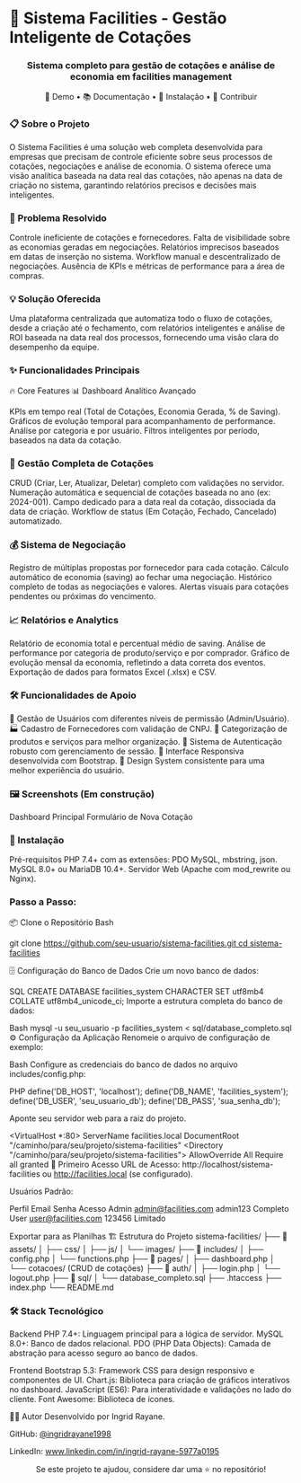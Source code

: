 # 🏢 Sistema Facilities - Gestão Inteligente de Cotações
<div align="center">

### Sistema completo para gestão de cotações e análise de economia em facilities management

🚀 Demo • 📚 Documentação • 🔧 Instalação • 🤝 Contribuir

</div>

### 📋 Sobre o Projeto
O Sistema Facilities é uma solução web completa desenvolvida para empresas que precisam de controle eficiente sobre seus processos de cotações, negociações e análise de economia. O sistema oferece uma visão analítica baseada na data real das cotações, não apenas na data de criação no sistema, garantindo relatórios precisos e decisões mais inteligentes.

### 🎯 Problema Resolvido
Controle ineficiente de cotações e fornecedores.
Falta de visibilidade sobre as economias geradas em negociações.
Relatórios imprecisos baseados em datas de inserção no sistema.
Workflow manual e descentralizado de negociações.
Ausência de KPIs e métricas de performance para a área de compras.

### 💡 Solução Oferecida
Uma plataforma centralizada que automatiza todo o fluxo de cotações, desde a criação até o fechamento, com relatórios inteligentes e análise de ROI baseada na data real dos processos, fornecendo uma visão clara do desempenho da equipe.

### ✨ Funcionalidades Principais
🔥 Core Features
📊 Dashboard Analítico Avançado

KPIs em tempo real (Total de Cotações, Economia Gerada, % de Saving).
Gráficos de evolução temporal para acompanhamento de performance.
Análise por categoria e por usuário.
Filtros inteligentes por período, baseados na data da cotação.

### 📝 Gestão Completa de Cotações
CRUD (Criar, Ler, Atualizar, Deletar) completo com validações no servidor.
Numeração automática e sequencial de cotações baseada no ano (ex: 2024-001).
Campo dedicado para a data real da cotação, dissociada da data de criação.
Workflow de status (Em Cotação, Fechado, Cancelado) automatizado.

### 💰 Sistema de Negociação
Registro de múltiplas propostas por fornecedor para cada cotação.
Cálculo automático de economia (saving) ao fechar uma negociação.
Histórico completo de todas as negociações e valores.
Alertas visuais para cotações pendentes ou próximas do vencimento.

### 📈 Relatórios e Analytics
Relatório de economia total e percentual médio de saving.
Análise de performance por categoria de produto/serviço e por comprador.
Gráfico de evolução mensal da economia, refletindo a data correta dos eventos.
Exportação de dados para formatos Excel (.xlsx) e CSV.

### 🛠️ Funcionalidades de Apoio
👥 Gestão de Usuários com diferentes níveis de permissão (Admin/Usuário).
🏭 Cadastro de Fornecedores com validação de CNPJ.
📑 Categorização de produtos e serviços para melhor organização.
🔐 Sistema de Autenticação robusto com gerenciamento de sessão.
📱 Interface Responsiva desenvolvida com Bootstrap.
🎨 Design System consistente para uma melhor experiência do usuário.

### 🖼️ Screenshots (Em construção)
Dashboard Principal
Formulário de Nova Cotação


### 🚀 Instalação
Pré-requisitos
PHP 7.4+ com as extensões: PDO MySQL, mbstring, json.
MySQL 8.0+ ou MariaDB 10.4+.
Servidor Web (Apache com mod_rewrite ou Nginx).


### Passo a Passo:
📦 Clone o Repositório
Bash

git clone [https://github.com/seu-usuario/sistema-facilities.git
cd sistema-facilities](https://github.com/Ingridrayane1998/orcamentos)

🗄️ Configuração do Banco de Dados
Crie um novo banco de dados:

SQL
CREATE DATABASE facilities_system CHARACTER SET utf8mb4 COLLATE utf8mb4_unicode_ci;
Importe a estrutura completa do banco de dados:

Bash
mysql -u seu_usuario -p facilities_system < sql/database_completo.sql
⚙️ Configuração da Aplicação
Renomeie o arquivo de configuração de exemplo:

Bash
Configure as credenciais do banco de dados no arquivo includes/config.php:

PHP
define('DB_HOST', 'localhost');
define('DB_NAME', 'facilities_system');
define('DB_USER', 'seu_usuario_db');
define('DB_PASS', 'sua_senha_db');

Aponte seu servidor web para a raiz do projeto.

<VirtualHost *:80>
    ServerName facilities.local
    DocumentRoot "/caminho/para/seu/projeto/sistema-facilities"
    <Directory "/caminho/para/seu/projeto/sistema-facilities">
        AllowOverride All
        Require all granted
    </Directory>
</VirtualHost>
🎯 Primeiro Acesso
URL de Acesso: http://localhost/sistema-facilities ou http://facilities.local (se configurado).

Usuários Padrão:

Perfil	Email	Senha	Acesso
Admin	admin@facilities.com	admin123	Completo
User	user@facilities.com	123456	Limitado

Exportar para as Planilhas
🏗️ Estrutura do Projeto
sistema-facilities/
├── 📁 assets/
│   ├── css/
│   ├── js/
│   └── images/
├── 📁 includes/
│   ├── config.php
│   └── functions.php
├── 📁 pages/
│   ├── dashboard.php
│   └── cotacoes/ (CRUD de cotações)
├── 📁 auth/
│   ├── login.php
│   └── logout.php
├── 📁 sql/
│   └── database_completo.sql
├── .htaccess
├── index.php
└── README.md

### 🛠️ Stack Tecnológico
Backend
PHP 7.4+: Linguagem principal para a lógica de servidor.
MySQL 8.0+: Banco de dados relacional.
PDO (PHP Data Objects): Camada de abstração para acesso seguro ao banco de dados.

Frontend
Bootstrap 5.3: Framework CSS para design responsivo e componentes de UI.
Chart.js: Biblioteca para criação de gráficos interativos no dashboard.
JavaScript (ES6): Para interatividade e validações no lado do cliente.
Font Awesome: Biblioteca de ícones.


👨‍💻 Autor
Desenvolvido por Ingrid Rayane.

GitHub: [@ingridrayane1998](https://github.com/Ingridrayane1998)

LinkedIn: www.linkedin.com/in/ingrid-rayane-5977a0195

<div align="center">

Se este projeto te ajudou, considere dar uma ⭐ no repositório!

</div>
